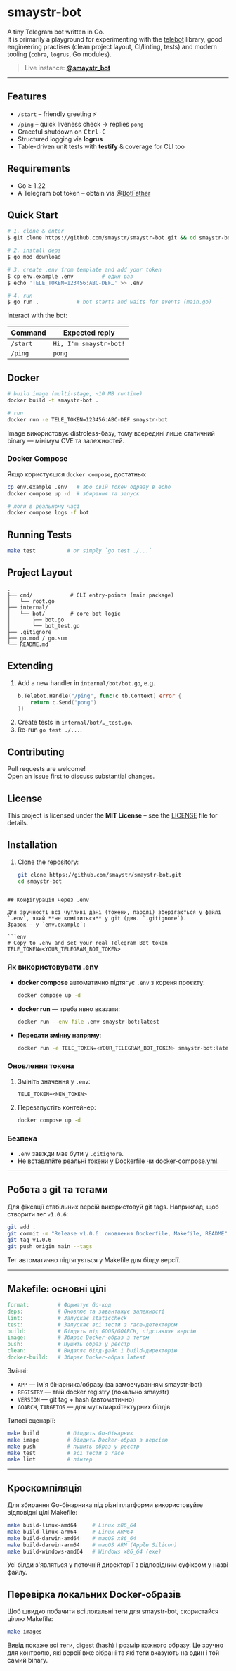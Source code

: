 # smaystr-bot

A tiny Telegram bot written in Go.  
It is primarily a playground for experimenting with the [telebot](https://github.com/tucnak/telebot) library, good engineering practises (clean project layout, CI/linting, tests) and modern tooling (`cobra`, `logrus`, Go modules).

> Live instance: **[@smaystr_bot](https://t.me/smaystr_bot)**

---

## Features

* `/start` – friendly greeting ⚡️
* `/ping`  – quick liveness check → replies `pong`
* Graceful shutdown on <kbd>Ctrl-C</kbd>
* Structured logging via **logrus**
* Table-driven unit tests with **testify** & coverage for CLI too

## Requirements

* Go ≥ 1.22
* A Telegram bot token – obtain via [@BotFather](https://t.me/BotFather)

## Quick Start

```bash
# 1. clone & enter
$ git clone https://github.com/smaystr/smaystr-bot.git && cd smaystr-bot

# 2. install deps
$ go mod download

# 3. create .env from template and add your token
$ cp env.example .env         # один раз
$ echo 'TELE_TOKEN=123456:ABC-DEF…' >> .env

# 4. run
$ go run .            # bot starts and waits for events (main.go)
```

Interact with the bot:

| Command | Expected reply |
|---------|----------------|
| `/start` | `Hi, I'm smaystr-bot!` |
| `/ping`  | `pong` |

## Docker

```bash
# build image (multi-stage, ~10 MB runtime)
docker build -t smaystr-bot .

# run
docker run -e TELE_TOKEN=123456:ABC-DEF smaystr-bot
```

Image використовує distroless-базу, тому всередині лише статичний binary — мінімум CVE та залежностей.

### Docker Compose

Якщо користуєшся `docker compose`, достатньо:

```bash
cp env.example .env   # або свій токен одразу в echo
docker compose up -d  # збирання та запуск

# логи в реальному часі
docker compose logs -f bot
```

## Running Tests

```bash
make test          # or simply `go test ./...`
```

## Project Layout

```
.
├── cmd/            # CLI entry-points (main package)
│   └── root.go
├── internal/
│   └── bot/        # core bot logic   
│       ├── bot.go
│       └── bot_test.go
├── .gitignore
├── go.mod / go.sum
└── README.md
```

## Extending

1. Add a new handler in `internal/bot/bot.go`, e.g.
   ```go
   b.Telebot.Handle("/ping", func(c tb.Context) error {
       return c.Send("pong")
   })
   ```
2. Create tests in `internal/bot/…_test.go`.
3. Re-run `go test ./...`.

## Contributing

Pull requests are welcome!  
Open an issue first to discuss substantial changes.

## License

This project is licensed under the **MIT License** – see the [LICENSE](LICENSE) file for details.

## Installation

1. Clone the repository:
   ```bash
   git clone https://github.com/smaystr/smaystr-bot.git
   cd smaystr-bot
```

## Конфігурація через .env

Для зручності всі чутливі дані (токени, паролі) зберігаються у файлі `.env`, який **не комітиться** у git (див. `.gitignore`).
Зразок — у `env.example`:

```env
# Copy to .env and set your real Telegram Bot token
TELE_TOKEN=<YOUR_TELEGRAM_BOT_TOKEN>
```

### Як використовувати .env

- **docker compose** автоматично підтягує `.env` з кореня проєкту:
  ```bash
  docker compose up -d
  ```
- **docker run** — треба явно вказати:
  ```bash
  docker run --env-file .env smaystr-bot:latest
  ```
- **Передати змінну напряму**:
  ```bash
  docker run -e TELE_TOKEN=<YOUR_TELEGRAM_BOT_TOKEN> smaystr-bot:latest
  ```

### Оновлення токена

1. Змініть значення у `.env`:
   ```
   TELE_TOKEN=<NEW_TOKEN>
   ```
2. Перезапустіть контейнер:
   ```bash
   docker compose up -d
   ```

### Безпека

- `.env` завжди має бути у `.gitignore`.
- Не вставляйте реальні токени у Dockerfile чи docker-compose.yml.

---

## Робота з git та тегами

Для фіксації стабільних версій використовуй git tags. Наприклад, щоб створити тег `v1.0.6`:

```bash
git add .
git commit -m "Release v1.0.6: оновлення Dockerfile, Makefile, README"
git tag v1.0.6
git push origin main --tags
```

Тег автоматично підтягується у Makefile для білду версії.

---

## Makefile: основні цілі

```makefile
format:         # Форматує Go-код
deps:           # Оновлює та завантажує залежності
lint:           # Запускає staticcheck
test:           # Запускає всі тести з race-детектором
build:          # Білдить під GOOS/GOARCH, підставляє версію
image:          # Збирає Docker-образ з тегом
push:           # Пушить образ у реєстр
clean:          # Видаляє білд-файл і build-директорію
docker-build:   # Збирає Docker-образ latest
```

Змінні:
- `APP` — ім'я бінарника/образу (за замовчуванням smaystr-bot)
- `REGISTRY` — твій docker registry (локально smaystr)
- `VERSION` — git tag + hash (автоматично)
- `GOARCH`, `TARGETOS` — для мультиархітектурних білдів

Типові сценарії:
```bash
make build         # білдить Go-бінарник
make image         # білдить Docker-образ з версією
make push          # пушить образ у реєстр
make test          # всі тести з race
make lint          # лінтер
```

---

## Кроскомпіляція

Для збирання Go-бінарника під різні платформи використовуйте відповідні цілі Makefile:

```bash
make build-linux-amd64     # Linux x86_64
make build-linux-arm64     # Linux ARM64
make build-darwin-amd64    # macOS x86_64
make build-darwin-arm64    # macOS ARM (Apple Silicon)
make build-windows-amd64   # Windows x86_64 (exe)
```

Усі білди з'являться у поточній директорії з відповідним суфіксом у назві файлу.

## Перевірка локальних Docker-образів

Щоб швидко побачити всі локальні теги для smaystr-bot, скористайся ціллю Makefile:

```bash
make images
```

Вивід покаже всі теги, digest (hash) і розмір кожного образу. Це зручно для контролю, які версії вже зібрані та які теги вказують на один і той самий binary.